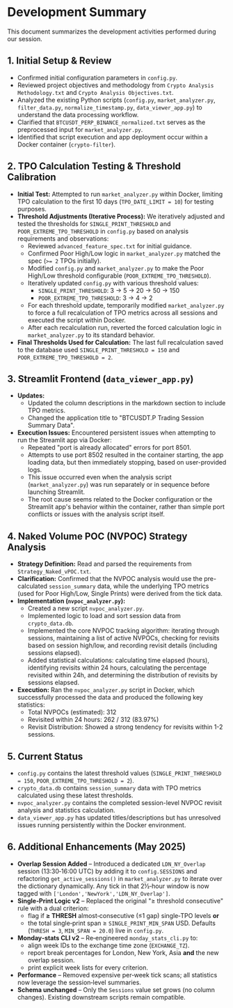 # Development Summary

This document summarizes the development activities performed during our session.

## 1. Initial Setup & Review

*   Confirmed initial configuration parameters in `config.py`.
*   Reviewed project objectives and methodology from `Crypto Analysis Methodology.txt` and `Crypto Analysis Objectives.txt`.
*   Analyzed the existing Python scripts (`config.py`, `market_analyzer.py`, `filter_data.py`, `normalize_timestamp.py`, `data_viewer_app.py`) to understand the data processing workflow.
*   Clarified that `BTCUSDT_PERP_BINANCE_normalized.txt` serves as the preprocessed input for `market_analyzer.py`.
*   Identified that script execution and app deployment occur within a Docker container (`crypto-filter`).

## 2. TPO Calculation Testing & Threshold Calibration

*   **Initial Test:** Attempted to run `market_analyzer.py` within Docker, limiting TPO calculation to the first 10 days (`TPO_DATE_LIMIT = 10`) for testing purposes.
*   **Threshold Adjustments (Iterative Process):** We iteratively adjusted and tested the thresholds for `SINGLE_PRINT_THRESHOLD` and `POOR_EXTREME_TPO_THRESHOLD` in `config.py` based on analysis requirements and observations:
    *   Reviewed `advanced_feature_spec.txt` for initial guidance.
    *   Confirmed Poor High/Low logic in `market_analyzer.py` matched the spec (`>= 2` TPOs initially).
    *   Modified `config.py` and `market_analyzer.py` to make the Poor High/Low threshold configurable (`POOR_EXTREME_TPO_THRESHOLD`).
    *   Iteratively updated `config.py` with various threshold values:
        *   `SINGLE_PRINT_THRESHOLD`: 3 -> 5 -> 20 -> 50 -> 150
        *   `POOR_EXTREME_TPO_THRESHOLD`: 3 -> 4 -> 2
    *   For each threshold update, temporarily modified `market_analyzer.py` to force a full recalculation of TPO metrics across all sessions and executed the script within Docker.
    *   After each recalculation run, reverted the forced calculation logic in `market_analyzer.py` to its standard behavior.
*   **Final Thresholds Used for Calculation:** The last full recalculation saved to the database used `SINGLE_PRINT_THRESHOLD = 150` and `POOR_EXTREME_TPO_THRESHOLD = 2`.

## 3. Streamlit Frontend (`data_viewer_app.py`)

*   **Updates:**
    *   Updated the column descriptions in the markdown section to include TPO metrics.
    *   Changed the application title to "BTCUSDT.P Trading Session Summary Data".
*   **Execution Issues:** Encountered persistent issues when attempting to run the Streamlit app via Docker:
    *   Repeated "port is already allocated" errors for port 8501.
    *   Attempts to use port 8502 resulted in the container starting, the app loading data, but then immediately stopping, based on user-provided logs.
    *   This issue occurred even when the analysis script (`market_analyzer.py`) was run separately or in sequence before launching Streamlit.
    *   The root cause seems related to the Docker configuration or the Streamlit app's behavior within the container, rather than simple port conflicts or issues with the analysis script itself.

## 4. Naked Volume POC (NVPOC) Strategy Analysis

*   **Strategy Definition:** Read and parsed the requirements from `Strategy_Naked_vPOC.txt`.
*   **Clarification:** Confirmed that the NVPOC analysis would use the pre-calculated `session_summary` data, while the underlying TPO metrics (used for Poor High/Low, Single Prints) were derived from the tick data.
*   **Implementation (`nvpoc_analyzer.py`):**
    *   Created a new script `nvpoc_analyzer.py`.
    *   Implemented logic to load and sort session data from `crypto_data.db`.
    *   Implemented the core NVPOC tracking algorithm: iterating through sessions, maintaining a list of active NVPOCs, checking for revisits based on session high/low, and recording revisit details (including sessions elapsed).
    *   Added statistical calculations: calculating time elapsed (hours), identifying revisits within 24 hours, calculating the percentage revisited within 24h, and determining the distribution of revisits by sessions elapsed.
*   **Execution:** Ran the `nvpoc_analyzer.py` script in Docker, which successfully processed the data and produced the following key statistics:
    *   Total NVPOCs (estimated): 312
    *   Revisited within 24 hours: 262 / 312 (83.97%)
    *   Revisit Distribution: Showed a strong tendency for revisits within 1-2 sessions.

## 5. Current Status

*   `config.py` contains the latest threshold values (`SINGLE_PRINT_THRESHOLD = 150`, `POOR_EXTREME_TPO_THRESHOLD = 2`).
*   `crypto_data.db` contains `session_summary` data with TPO metrics calculated using these latest thresholds.
*   `nvpoc_analyzer.py` contains the completed session-level NVPOC revisit analysis and statistics calculation.
*   `data_viewer_app.py` has updated titles/descriptions but has unresolved issues running persistently within the Docker environment.

## 6. Additional Enhancements (May 2025)

* **Overlap Session Added** – Introduced a dedicated `LDN_NY_Overlap` session (13:30‑16:00 UTC) by adding it to `config.SESSIONS` and refactoring `get_active_sessions()` in `market_analyzer.py` to iterate over the dictionary dynamically.  Any tick in that 2½‑hour window is now tagged with `['London','NewYork','LDN_NY_Overlap']`.
* **Single‑Print Logic v2** – Replaced the original "≥ threshold consecutive" rule with a dual criterion:
  * flag if **≥ THRESH** almost‑consecutive (≤1 gap) single‑TPO levels **or**
  * the total single‑print span ≥ `SINGLE_PRINT_MIN_SPAN` USD.
  Defaults (`THRESH = 3`, `MIN_SPAN = 20.0`) live in `config.py`.
* **Monday‑stats CLI v2** – Re‑engineered `monday_stats_cli.py` to:
  * align week IDs to the exchange time zone (`EXCHANGE_TZ`).
  * report break percentages for London, New York, Asia **and** the new overlap session.
  * print explicit week lists for every criterion.
* **Performance** – Removed expensive per‑week tick scans; all statistics now leverage the session‑level summaries.
* **Schema unchanged** – Only the `Sessions` value set grows (no column changes). Existing downstream scripts remain compatible. 